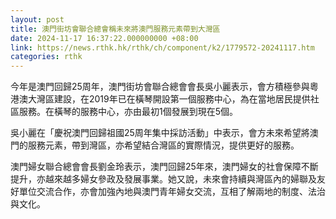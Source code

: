 ```yaml
---
layout: post
title: 澳門街坊會聯合總會稱未來將澳門服務元素帶到大灣區
date: 2024-11-17 16:37:22.000000000 +08:00
link: https://news.rthk.hk/rthk/ch/component/k2/1779572-20241117.htm
categories: rthk
---
```


今年是澳門回歸25周年，澳門街坊會聯合總會會長吳小麗表示，會方積極參與粵港澳大灣區建設，在2019年已在橫琴開設第一個服務中心，為在當地居民提供社區服務。在橫琴的服務中心，亦由最初1個發展到現在5個。

吳小麗在「慶祝澳門回歸祖國25周年集中採訪活動」中表示，會方未來希望將澳門的服務元素，帶到灣區，亦希望結合灣區的實際情況，提供更好的服務。

澳門婦女聯合總會會長劉金玲表示，澳門回歸25年來，澳門婦女的社會保障不斷提升，亦越來越多婦女參政及發展事業。她又說，未來會持續與灣區內的婦聯及友好單位交流合作，亦會加強內地與澳門青年婦女交流，互相了解兩地的制度、法治與文化。
